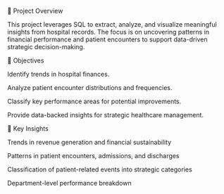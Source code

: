 🏥 Project Overview

This project leverages SQL to extract, analyze, and visualize meaningful insights from hospital records.
The focus is on uncovering patterns in financial performance and patient encounters to support data-driven strategic decision-making.

🎯 Objectives

Identify trends in hospital finances.

Analyze patient encounter distributions and frequencies.

Classify key performance areas for potential improvements.

Provide data-backed insights for strategic healthcare management.

📌 Key Insights

Trends in revenue generation and financial sustainability

Patterns in patient encounters, admissions, and discharges

Classification of patient-related events into strategic categories

Department-level performance breakdown
